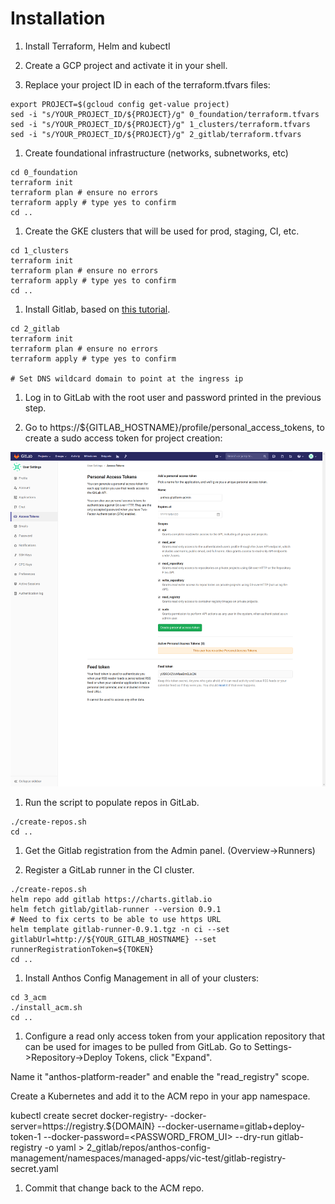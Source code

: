 # Installation

1. Install Terraform, Helm and kubectl

1. Create a GCP project and activate it in your shell.

1. Replace your project ID in each of the terraform.tfvars files:

  ```shell
  export PROJECT=$(gcloud config get-value project)
  sed -i "s/YOUR_PROJECT_ID/${PROJECT}/g" 0_foundation/terraform.tfvars
  sed -i "s/YOUR_PROJECT_ID/${PROJECT}/g" 1_clusters/terraform.tfvars
  sed -i "s/YOUR_PROJECT_ID/${PROJECT}/g" 2_gitlab/terraform.tfvars
  ```

1. Create foundational infrastructure (networks, subnetworks, etc)

  ```shell
  cd 0_foundation
  terraform init
  terraform plan # ensure no errors
  terraform apply # type yes to confirm
  cd ..
  ```

1. Create the GKE clusters that will be used for prod, staging, CI, etc.

  ```shell
  cd 1_clusters
  terraform init
  terraform plan # ensure no errors
  terraform apply # type yes to confirm
  cd ..
  ```

1. Install Gitlab, based on [this tutorial](https://cloud.google.com/solutions/deploying-production-ready-gitlab-on-gke).

  ```shell
  cd 2_gitlab
  terraform init
  terraform plan # ensure no errors
  terraform apply # type yes to confirm

  # Set DNS wildcard domain to point at the ingress ip
  ```

1. Log in to GitLab with the root user and password printed in the previous step.

1. Go to https://${GITLAB_HOSTNAME}/profile/personal_access_tokens, to create a sudo access token for project creation:

![](2_gitlab/images/access-token.png)

1. Run the script to populate repos in GitLab.

  ```shell
  ./create-repos.sh
  cd ..
  ```

1. Get the Gitlab registration from the Admin panel. (Overview->Runners)

1. Register a GitLab runner in the CI cluster.

  ```shell
  ./create-repos.sh
  helm repo add gitlab https://charts.gitlab.io
  helm fetch gitlab/gitlab-runner --version 0.9.1
  # Need to fix certs to be able to use https URL
  helm template gitlab-runner-0.9.1.tgz -n ci --set gitlabUrl=http://${YOUR_GITLAB_HOSTNAME} --set runnerRegistrationToken=${TOKEN}
  cd ..
  ```

1. Install Anthos Config Management in all of your clusters:

  ```shell
  cd 3_acm
  ./install_acm.sh
  cd ..
  ```

1. Configure a read only access token from your application repository that can be used for images to be pulled from GitLab. Go to Settings->Repository->Deploy Tokens, click "Expand".

Name it "anthos-platform-reader" and enable the "read_registry" scope.

Create a Kubernetes and add it to the ACM repo in your app namespace.

kubectl create secret docker-registry- -docker-server=https://registry.${DOMAIN} --docker-username=gitlab+deploy-token-1 --docker-password=<PASSWORD_FROM_UI> --dry-run gitlab-registry -o yaml > 2_gitlab/repos/anthos-config-management/namespaces/managed-apps/vic-test/gitlab-registry-secret.yaml

1. Commit that change back to the ACM repo.